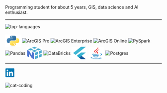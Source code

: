 Programming student for about 5 years, GIS, data science and AI enthusiast.

---

<picture>
  <source
    srcset="https://github-readme-stats.vercel.app/api/top-langs/?username=NickolasCrema&layout=compact&theme=dark"
    media="(prefers-color-scheme: dark)"
  />
  <source
    srcset="https://github-readme-stats.vercel.app/api/top-langs/?username=NickolasCrema&layout=compact&theme=light"
    media="(prefers-color-scheme: light), (prefers-color-scheme: no-preference)"
  />
  <img src="https://github-readme-stats.vercel.app/api/top-langs/?username=NickolasCrema&layout=compact" alt="top-languages"/>
</picture>


<div style="display: inline_block"><br>
  <img align="center" alt="Python" height="40" width="50" src="https://raw.githubusercontent.com/devicons/devicon/master/icons/python/python-original.svg">
  <img align="center" alt="ArcGIS Pro" height="40" width="40" src="https://www.img.com.br/content/dam/esrisites/en-us/common/icons/product-logos/ArcGIS-Pro.png">
  <img align="center" alt="ArcGIS Enterprise" height="40" width="40" src="https://www.img.com.br/content/dam/esrisites/en-us/common/icons/product-logos/ArcGIS-Enterprise.png">
  <img align="center" alt="ArcGIS Online" height="40" width="40" src="https://www.img.com.br/content/dam/esrisites/en-us/common/icons/product-logos/ArcGISOnline.png">
  <img align="center" alt="PySpark" height="40" width="70" src="https://upload.wikimedia.org/wikipedia/commons/thumb/f/f3/Apache_Spark_logo.svg/1280px-Apache_Spark_logo.svg.png">
  <img align="center" alt="Pandas" height="40" width="80" src="https://upload.wikimedia.org/wikipedia/commons/thumb/e/ed/Pandas_logo.svg/2560px-Pandas_logo.svg.png">
  <img align="center" alt="NumPy" height="40" width="50" src="https://raw.githubusercontent.com/devicons/devicon/master/icons/numpy/numpy-original.svg">
  <img align="center" alt="DataBricks" heigh="40" width="40" src="https://cdn.icon-icons.com/icons2/2699/PNG/512/databricks_logo_icon_170295.png">
  <img align="center" alt="Flutter" height="40" width="50" src="https://raw.githubusercontent.com/devicons/devicon/master/icons/flutter/flutter-original.svg">
  <img align="center" alt="Java" height="40" width="50" src="https://raw.githubusercontent.com/devicons/devicon/master/icons/java/java-original.svg">
  <img align="center" alt="Postgres" height="40" width="40" src="https://upload.wikimedia.org/wikipedia/commons/thumb/2/29/Postgresql_elephant.svg/993px-Postgresql_elephant.svg.png">
</div>

---

[<img src="https://raw.githubusercontent.com/devicons/devicon/master/icons/linkedin/linkedin-original.svg" width="30"/>](https://www.linkedin.com/in/nickolas-crema-01a832231/)

<div>
  <img src="https://media.tenor.com/y2JXkY1pXkwAAAAM/cat-computer.gif" alt="cat-coding"/>
</div>
  
